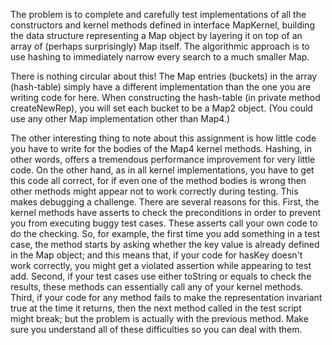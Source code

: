 The problem is to complete and carefully test implementations of all the constructors and kernel methods defined in interface MapKernel, building the data structure representing a Map object by layering it on top of an array of (perhaps surprisingly) Map itself. The algorithmic approach is to use hashing to immediately narrow every search to a much smaller Map.

There is nothing circular about this! The Map entries (buckets) in the array (hash-table) simply have a different implementation than the one you are writing code for here. When constructing the hash-table (in private method createNewRep), you will set each bucket to be a Map2 object. (You could use any other Map implementation other than Map4.)

The other interesting thing to note about this assignment is how little code you have to write for the bodies of the Map4 kernel methods. Hashing, in other words, offers a tremendous performance improvement for very little code. On the other hand, as in all kernel implementations, you have to get this code all correct, for if even one of the method bodies is wrong then other methods might appear not to work correctly during testing. This makes debugging a challenge. There are several reasons for this. First, the kernel methods have asserts to check the preconditions in order to prevent you from executing buggy test cases. These asserts call your own code to do the checking. So, for example, the first time you add something in a test case, the method starts by asking whether the key value is already defined in the Map object; and this means that, if your code for hasKey doesn't work correctly, you might get a violated assertion while appearing to test add. Second, if your test cases use either toString or equals to check the results, these methods can essentially call any of your kernel methods. Third, if your code for any method fails to make the representation invariant true at the time it returns, then the next method called in the test script might break; but the problem is actually with the previous method. Make sure you understand all of these difficulties so you can deal with them.

